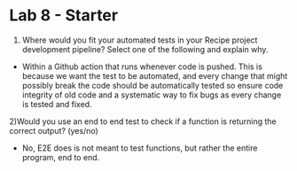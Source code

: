 # Lab 8 - Starter
1) Where would you fit your automated tests in your Recipe project development pipeline? Select one of the following and explain why.

 - Within a Github action that runs whenever code is pushed. This is because we want the test to be automated, and every change that might possibly break the code should be automatically tested so ensure code integrity of old code and a systematic way to fix bugs as every change is tested and fixed.


2)Would you use an end to end test to check if a function is returning the correct output? (yes/no)

- No, E2E does is not meant to test functions, but rather the entire program, end to end. 


